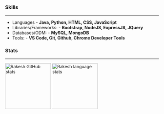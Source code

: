### Skills ###
----------------------------------------------------------------------------------------------------------------------------
- Languages - **Java, Python, HTML, CSS, JavaScript**
- Libraries/Frameworks: - **Bootstrap, NodeJS, ExpressJS, JQuery**
- Databases/ODM: - **MySQL, MongoDB**
- Tools: - **VS Code, Git, Github, Chrome Developer Tools**

### Stats ###
----------------------------------------------------------------------------------------------------------------------------
<a href="https://profile-summary-for-github.com/user/rk9155">
  <img align="left" height="150px" src="https://github-readme-stats.vercel.app/api?theme=onedark&username=rk9155&show_icons=true&line_height=27&count_private=true&include_all_commits=true" alt="Rakesh GitHub stats"/>
  <img height="150px" src="https://github-readme-stats.vercel.app/api/top-langs/?username=rk9155&hide_langs_below=5&layout=compact&count_private=true&hide=Jupyter%20Notebook,CMake" alt="Rakesh language stats"/>
